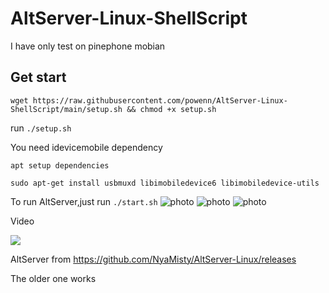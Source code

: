 # AltServer-Linux-ShellScript

I have only test on pinephone mobian

## Get start
```
wget https://raw.githubusercontent.com/powenn/AltServer-Linux-ShellScript/main/setup.sh && chmod +x setup.sh
```
run `./setup.sh`

You need idevicemobile dependency

`apt setup dependencies`
```
sudo apt-get install usbmuxd libimobiledevice6 libimobiledevice-utils
```
To run AltServer,just run `./start.sh`
![photo][1]
![photo][2]
![photo][3]

Video

<a href="https://www.youtube.com/watch?v=AgqoaBQd_p8">
  <img src="https://img.youtube.com/vi/AgqoaBQd_p8/maxresdefault.jpg" >
</a>

AltServer from https://github.com/NyaMisty/AltServer-Linux/releases

The older one works


[1]:https://github.com/powenn/AltServer-Linux-ShellScript/blob/main/photos/01.jpg
[2]:https://github.com/powenn/AltServer-Linux-ShellScript/blob/main/photos/02.jpg
[3]:https://github.com/powenn/AltServer-Linux-ShellScript/blob/main/photos/03.jpg
